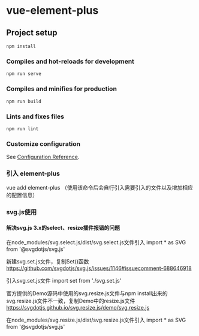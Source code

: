 # vue-element-plus

## Project setup

```
npm install
```

### Compiles and hot-reloads for development

```
npm run serve
```

### Compiles and minifies for production

```
npm run build
```

### Lints and fixes files

```
npm run lint
```

### Customize configuration

See [Configuration Reference](https://cli.vuejs.org/config/).

### 引入 element-plus

vue add element-plus
（使用该命令后会自行引入需要引入的文件以及增加相应的配置信息）

### svg.js使用
#### 解决svg.js 3.x的select、resize插件报错的问题

在node_modules/svg.select.js/dist/svg.select.js文件引入
import * as SVG from '@svgdotjs/svg.js'

新建svg.set.js文件，复制Set()函数
https://github.com/svgdotjs/svg.js/issues/1146#issuecomment-688646918

引入svg.set.js文件
import set from './svg.set.js'

官方提供的Demo源码中使用的svg.resize.js文件与npm install出来的svg.resize.js文件不一致，复制Demo中的resize.js文件
https://svgdotjs.github.io/svg.resize.js/demo/svg.resize.js

在node_modules/svg.resize.js/dist/svg.resize.js文件引入
import * as SVG from '@svgdotjs/svg.js'
